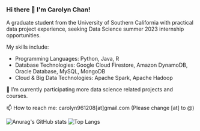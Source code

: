 ### Hi there 👋 I'm Carolyn Chan!

A graduate student from the University of Southern California with practical data project experience, seeking Data Science summer 2023 internship opportunities.

My skills include:
- Programming Languages: Python, Java, R
- Database Technologies: Google Cloud Firestore, Amazon DynamoDB, Oracle Database, MySQL, MongoDB
- Cloud & Big Data Technologies: Apache Spark, Apache Hadoop

<!-- **carolyntw/carolyntw** is a ✨ _special_ ✨ repository because its `README.md` (this file) appears on your GitHub profile.

Here are some ideas to get you started: -->

<!-- - 🔭 I’m currently working on ... -->
 🌱 I’m currently participating more data science related projects and courses.
 <!-- -  Ask me about ... -->
 📫 How to reach me: carolyn961208[at]gmail.com (Please change [at] to @)
<!-- - 👯 I’m looking to collaborate on ... -->
<!-- - 🤔 I’m looking for help with ... -->
<!-- - 💬 Ask me about ... -->
<!-- - 😄 Pronouns: ... -->
<!-- - ⚡ Fun fact: ... -->

![Anurag's GitHub stats](https://github-readme-stats-git-masterrstaa-rickstaa.vercel.app/api?username=carolyntw&show_icons=true&theme=dark)
![Top Langs](https://github-readme-stats-git-masterrstaa-rickstaa.vercel.app/api/top-langs/?username=carolyntw&theme=dark&layout=compact)

